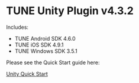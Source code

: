 # TUNE Unity Plugin v4.3.2

Includes:
* TUNE Android SDK 4.6.0
* TUNE iOS SDK 4.9.1
* TUNE Windows SDK 3.5.1

Please see the Quick Start guide here:

[Unity Quick Start](https://developers.tune.com/sdk/unity-quick-start/)
